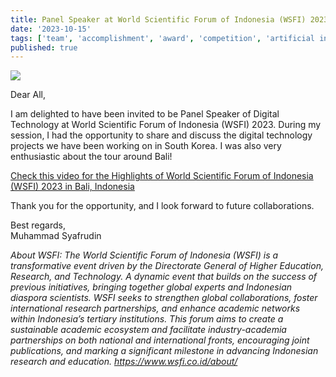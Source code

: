 ```yaml
---
title: Panel Speaker at World Scientific Forum of Indonesia (WSFI) 2023
date: '2023-10-15'
tags: ['team', 'accomplishment', 'award', 'competition', 'artificial intelligence']
published: true
---
```


<img src="/updates/WSFI2023.png"/><br/>

Dear All,

I am delighted to have been invited to be Panel Speaker of Digital Technology at World Scientific Forum of Indonesia (WSFI) 2023. <!--truncate-->During my session, I had the opportunity to share and discuss the digital technology projects we have been working on in South Korea. I was also very enthusiastic about the tour around Bali!

<a target='_blank' alt='link' rel='noopener noreferrer' href='https://dx.doi.org/10.3390/su16010172'>Check this video for the Highlights of World Scientific Forum of Indonesia (WSFI) 2023 in Bali, Indonesia</a>

Thank you for the opportunity, and I look forward to future collaborations.

Best regards,<br/>
Muhammad Syafrudin



<i>About WSFI: The World Scientific Forum of Indonesia (WSFI) is a transformative event driven by the Directorate General of Higher Education, Research, and Technology. A dynamic event that builds on the success of previous initiatives, bringing together global experts and Indonesian diaspora scientists. WSFI seeks to strengthen global collaborations, foster international research partnerships, and enhance academic networks within Indonesia’s tertiary institutions. This forum aims to create a sustainable academic ecosystem and facilitate industry-academia partnerships on both national and international fronts, encouraging joint publications, and marking a significant milestone in advancing Indonesian research and education. https://www.wsfi.co.id/about/</i>


